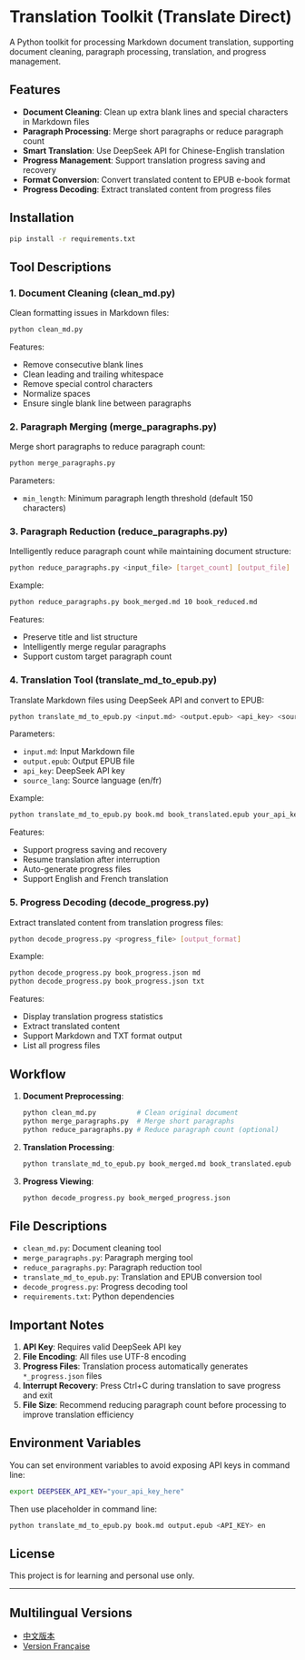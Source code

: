 # Translation Toolkit (Translate Direct)

A Python toolkit for processing Markdown document translation, supporting document cleaning, paragraph processing, translation, and progress management.

## Features

- **Document Cleaning**: Clean up extra blank lines and special characters in Markdown files
- **Paragraph Processing**: Merge short paragraphs or reduce paragraph count
- **Smart Translation**: Use DeepSeek API for Chinese-English translation
- **Progress Management**: Support translation progress saving and recovery
- **Format Conversion**: Convert translated content to EPUB e-book format
- **Progress Decoding**: Extract translated content from progress files

## Installation

```bash
pip install -r requirements.txt
```

## Tool Descriptions

### 1. Document Cleaning (clean_md.py)

Clean formatting issues in Markdown files:

```bash
python clean_md.py
```

Features:
- Remove consecutive blank lines
- Clean leading and trailing whitespace
- Remove special control characters
- Normalize spaces
- Ensure single blank line between paragraphs

### 2. Paragraph Merging (merge_paragraphs.py)

Merge short paragraphs to reduce paragraph count:

```bash
python merge_paragraphs.py
```

Parameters:
- `min_length`: Minimum paragraph length threshold (default 150 characters)

### 3. Paragraph Reduction (reduce_paragraphs.py)

Intelligently reduce paragraph count while maintaining document structure:

```bash
python reduce_paragraphs.py <input_file> [target_count] [output_file]
```

Example:
```bash
python reduce_paragraphs.py book_merged.md 10 book_reduced.md
```

Features:
- Preserve title and list structure
- Intelligently merge regular paragraphs
- Support custom target paragraph count

### 4. Translation Tool (translate_md_to_epub.py)

Translate Markdown files using DeepSeek API and convert to EPUB:

```bash
python translate_md_to_epub.py <input.md> <output.epub> <api_key> <source_lang>
```

Parameters:
- `input.md`: Input Markdown file
- `output.epub`: Output EPUB file
- `api_key`: DeepSeek API key
- `source_lang`: Source language (en/fr)

Example:
```bash
python translate_md_to_epub.py book.md book_translated.epub your_api_key en
```

Features:
- Support progress saving and recovery
- Resume translation after interruption
- Auto-generate progress files
- Support English and French translation

### 5. Progress Decoding (decode_progress.py)

Extract translated content from translation progress files:

```bash
python decode_progress.py <progress_file> [output_format]
```

Example:
```bash
python decode_progress.py book_progress.json md
python decode_progress.py book_progress.json txt
```

Features:
- Display translation progress statistics
- Extract translated content
- Support Markdown and TXT format output
- List all progress files

## Workflow

1. **Document Preprocessing**:
   ```bash
   python clean_md.py          # Clean original document
   python merge_paragraphs.py  # Merge short paragraphs
   python reduce_paragraphs.py # Reduce paragraph count (optional)
   ```

2. **Translation Processing**:
   ```bash
   python translate_md_to_epub.py book_merged.md book_translated.epub your_api_key en
   ```

3. **Progress Viewing**:
   ```bash
   python decode_progress.py book_merged_progress.json
   ```

## File Descriptions

- `clean_md.py`: Document cleaning tool
- `merge_paragraphs.py`: Paragraph merging tool
- `reduce_paragraphs.py`: Paragraph reduction tool
- `translate_md_to_epub.py`: Translation and EPUB conversion tool
- `decode_progress.py`: Progress decoding tool
- `requirements.txt`: Python dependencies

## Important Notes

1. **API Key**: Requires valid DeepSeek API key
2. **File Encoding**: All files use UTF-8 encoding
3. **Progress Files**: Translation process automatically generates `*_progress.json` files
4. **Interrupt Recovery**: Press Ctrl+C during translation to save progress and exit
5. **File Size**: Recommend reducing paragraph count before processing to improve translation efficiency

## Environment Variables

You can set environment variables to avoid exposing API keys in command line:

```bash
export DEEPSEEK_API_KEY="your_api_key_here"
```

Then use placeholder in command line:
```bash
python translate_md_to_epub.py book.md output.epub <API_KEY> en
```

## License

This project is for learning and personal use only.

---

## Multilingual Versions

- [中文版本](README_CN.md)
- [Version Française](README_FR.md) 